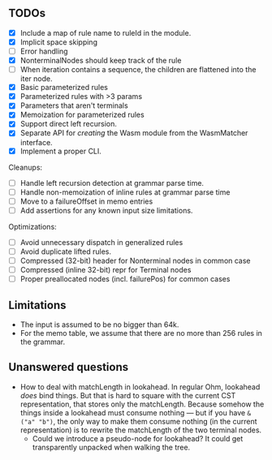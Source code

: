 ## TODOs

- [x] Include a map of rule name to ruleId in the module.
- [x] Implicit space skipping
- [ ] Error handling
- [x] NonterminalNodes should keep track of the rule
- [ ] When iteration contains a sequence, the children are flattened into the iter node.
- [x] Basic parameterized rules
- [x] Parameterized rules with >3 params
- [x] Parameters that aren't terminals
- [x] Memoization for parameterized rules
- [x] Support direct left recursion.
- [x] Separate API for _creating_ the Wasm module from the WasmMatcher interface.
- [x] Implement a proper CLI.

Cleanups:

- [ ] Handle left recursion detection at grammar parse time.
- [ ] Handle non-memoization of inline rules at grammar parse time
- [ ] Move to a failureOffset in memo entries
- [ ] Add assertions for any known input size limitations.

Optimizations:

- [ ] Avoid unnecessary dispatch in generalized rules
- [ ] Avoid duplicate lifted rules.
- [ ] Compressed (32-bit) header for Nonterminal nodes in common case
- [ ] Compressed (inline 32-bit) repr for Terminal nodes
- [ ] Proper preallocated nodes (incl. failurePos) for common cases

## Limitations

- The input is assumed to be no bigger than 64k.
- For the memo table, we assume that there are no more than 256 rules in the grammar.

## Unanswered questions

- How to deal with matchLength in lookahead. In regular Ohm, lookahead _does_ bind things. But that is hard to square with the current CST representation, that stores only the matchLength. Because somehow the things inside a lookahead must consume nothing — but if you have `&("a" "b")`, the only way to make them consume nothing (in the current representation) is to rewrite the matchLength of the two terminal nodes.
  - Could we introduce a pseudo-node for lookahead? It could get transparently unpacked when walking the tree.
